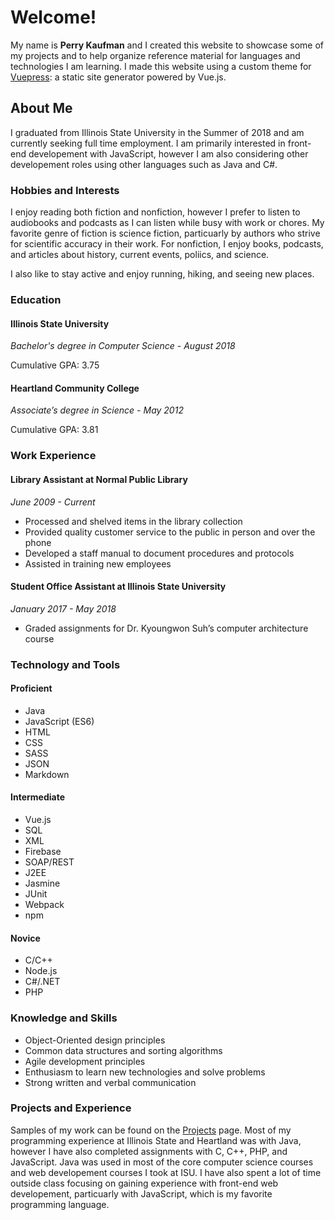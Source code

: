 # Welcome!

My name is **Perry Kaufman** and I created this website to showcase some of my projects and to help organize reference material for languages and technologies I am learning. I made this website using a custom theme for [Vuepress](https://vuepress.vuejs.org/): a static site generator powered by Vue.js.

## About Me

I graduated from Illinois State University in the Summer of 2018 and am currently seeking full time employment. I am primarily interested in front-end developement with JavaScript, however I am also considering other developement roles using other languages such as Java and C#.

### Hobbies and Interests

I enjoy reading both fiction and nonfiction, however I prefer to listen to audiobooks and podcasts as I can listen while busy with work or chores. My favorite genre of fiction is science fiction, particuarly by authors who strive for scientific accuracy in their work. For nonfiction, I enjoy books, podcasts, and articles about history, current events, poliics, and science.

I also like to stay active and enjoy running, hiking, and seeing new places.

### Education
#### Illinois State University
_Bachelor's degree in Computer Science - August 2018_

Cumulative GPA: 3.75 

#### Heartland Community College
_Associate’s degree in Science - May 2012_

Cumulative GPA: 3.81

### Work Experience
#### Library Assistant at Normal Public Library
_June 2009 - Current_
* Processed and shelved items in the library collection
* Provided quality customer service to the public in person and over the phone
* Developed a staff manual to document procedures and protocols
* Assisted in training new employees

#### Student Office Assistant at Illinois State University
_January 2017 - May 2018_
* Graded assignments for Dr. Kyoungwon Suh’s computer architecture course

### Technology and Tools
#### Proficient
* Java
* JavaScript (ES6)
* HTML
* CSS
* SASS
* JSON
* Markdown

#### Intermediate
* Vue.js
* SQL
* XML
* Firebase
* SOAP/REST
* J2EE
* Jasmine
* JUnit
* Webpack
* npm

#### Novice
* C/C++
* Node.js
* C#/.NET
* PHP

### Knowledge and Skills
* Object-Oriented design principles
* Common data structures and sorting algorithms
* Agile development principles
* Enthusiasm to learn new technologies and solve problems
* Strong written and verbal communication

### Projects and Experience
Samples of my work can be found on the [Projects](/projects/) page. Most of my programming experience at Illinois State and Heartland was with Java, however I have also completed assignments with C, C++, PHP, and JavaScript. Java was used in most of the core computer science courses and web developement courses I took at ISU. I have also spent a lot of time outside class focusing on gaining experience with front-end web developement, particuarly with JavaScript, which is my favorite programming language.